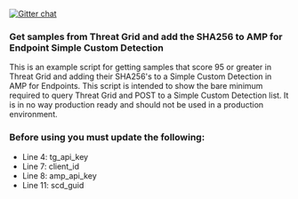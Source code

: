 [![Gitter chat](https://img.shields.io/badge/gitter-join%20chat-brightgreen.svg)](https://gitter.im/CiscoSecurity/AMP-for-Endpoints "Gitter chat")

### Get samples from Threat Grid and add the SHA256 to AMP for Endpoint Simple Custom Detection

This is an example script for getting samples that score 95 or greater in Threat Grid and adding their SHA256's to a Simple Custom Detection in AMP for Endpoints. This script is intended to show the bare minimum required to query Threat Grid and POST to a Simple Custom Detection list. It is in no way production ready and should not be used in a production environment.

### Before using you must update the following:
- Line 4: tg_api_key
- Line 7: client_id
- Line 8: amp_api_key
- Line 11: scd_guid
